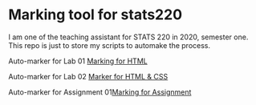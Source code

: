 # Marking tool for stats220
I am one of the teaching assistant for STATS 220 in 2020, semester one. This repo is just to store my scripts to automake the process.

Auto-marker for Lab 01 [Marking for HTML](A01R.R)

Auto-marker for Lab 02 [Marker for HTML & CSS](Lab02Marker.R)

Auto-marker for Assignment 01[Marking for Assignment](Assign01Marker.R)
